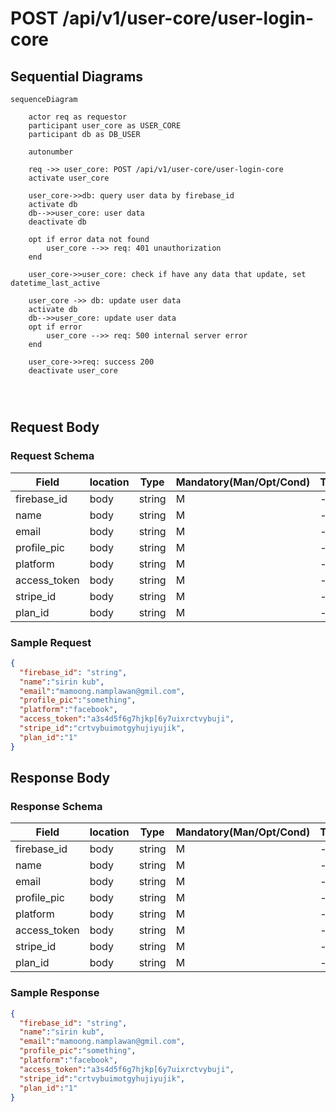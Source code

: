 # POST /api/v1/user-core/user-login-core

## Sequential Diagrams

```mermaid
sequenceDiagram

    actor req as requestor
    participant user_core as USER_CORE
    participant db as DB_USER

    autonumber

    req ->> user_core: POST /api/v1/user-core/user-login-core
    activate user_core

    user_core->>db: query user data by firebase_id
    activate db
    db-->>user_core: user data
    deactivate db

    opt if error data not found
        user_core -->> req: 401 unauthorization
    end

    user_core->>user_core: check if have any data that update, set datetime_last_active

    user_core ->> db: update user data
    activate db
    db-->>user_core: update user data
    opt if error
        user_core -->> req: 500 internal server error
    end

    user_core->>req: success 200
    deactivate user_core




```

## Request Body

### Request Schema

| Field        | location | Type   | Mandatory(Man/Opt/Cond) | Target | Description |
| ------------ | -------- | ------ | ----------------------- | ------ | ----------- |
| firebase_id  | body     | string | M                       | -      | -           |
| name         | body     | string | M                       | -      | -           |
| email        | body     | string | M                       | -      | -           |
| profile_pic  | body     | string | M                       | -      | -           |
| platform     | body     | string | M                       | -      | -           |
| access_token | body     | string | M                       | -      | -           |
| stripe_id    | body     | string | M                       | -      | -           |
| plan_id      | body     | string | M                       | -      | -           |

### Sample Request

```json
{
  "firebase_id": "string",
  "name":"sirin kub",
  "email":"mamoong.namplawan@gmil.com",
  "profile_pic":"something",
  "platform":"facebook",
  "access_token":"a3s4d5f6g7hjkp[6y7uixrctvybuji",
  "stripe_id":"crtvybuimotgyhujiyujik",
  "plan_id":"1"
}
```

## Response Body

### Response Schema

| Field        | location | Type   | Mandatory(Man/Opt/Cond) | Target | Description |
| ------------ | -------- | ------ | ----------------------- | ------ | ----------- |
| firebase_id  | body     | string | M                       | -      | -           |
| name         | body     | string | M                       | -      | -           |
| email        | body     | string | M                       | -      | -           |
| profile_pic  | body     | string | M                       | -      | -           |
| platform     | body     | string | M                       | -      | -           |
| access_token | body     | string | M                       | -      | -           |
| stripe_id    | body     | string | M                       | -      | -           |
| plan_id      | body     | string | M                       | -      | -           |

### Sample Response

```json
{
  "firebase_id": "string",
  "name":"sirin kub",
  "email":"mamoong.namplawan@gmil.com",
  "profile_pic":"something",
  "platform":"facebook",
  "access_token":"a3s4d5f6g7hjkp[6y7uixrctvybuji",
  "stripe_id":"crtvybuimotgyhujiyujik",
  "plan_id":"1"
}
```
